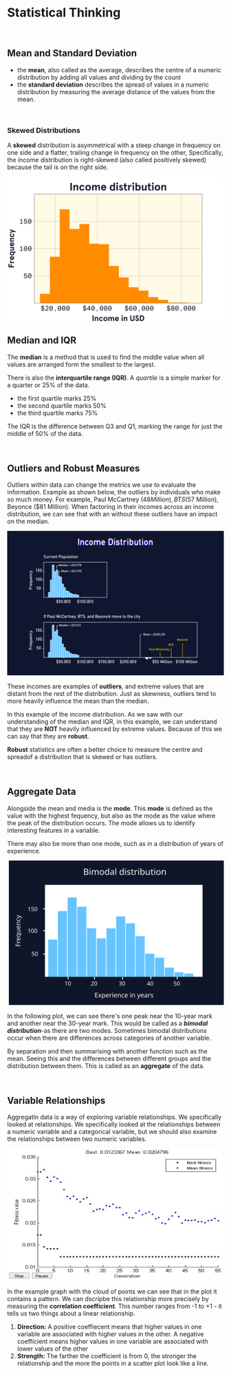 # Statistical Thinking

<br/>

## Mean and Standard Deviation
- the **mean**, also called as the average, describes the centre of a numeric distribution by adding all values and dividing by the count
- the **standard deviation** describes the spread of values in a numeric distribution by measuring the average distance of the values from the mean. 

<br/>

### **Skewed Distributions**
A **skewed** distribution is asymmetrical with a steep change in frequency on one side and a flatter, trailing change in frequency on the other, Specifically, the income distribution is right-skewed (also called positively skewed) because the tail is on the right side.

<img src="./../img/img05.svg" title="left-skewed distribution" alt="left-skewed distribution">

<br/>

## Median and IQR
The **median** is a method that is used to find the middle value when all values are arranged form the smallest to the largest. 

There is also the **interquartile range (IQR)**. A *quartile* is a simple marker for a quarter or 25% of the data.
- the first quartile marks 25%
- the second quartile marks 50%
- the third quartile marks 75%

The IQR is the difference between Q3 and Q1, marking the range for just the middle of 50% of the data.

<br/>

## Outliers and Robust Measures

Outliers within data can change the metrics we use to evaluate the information. Example as shown below, the outliers by individuals who make so much money. For example, Paul McCartney ($48 Million), BTS ($57 Million), Beyonce ($81 Million).
When factoring in their incomes across an income distribution, we can see that with an without these outliers have an impact on the median.

<img title="outliers" alt="graph of outliers" src="./../img/img06.png">

These incomes are examples of **outliers**, and extreme values that are distant from the rest of the distribution. Just as skewness, outliers tend to more heavily influence the mean than the median.

In this example of the income distribution. As we saw with our understanding of the median and IQR, in this example, we can understand that they are **NOT** heavily influenced by extreme values. Because of this we can say that they are **robust**.

**Robust** statistics are often a better choice to measure the centre and spreadof a  distribution that is skewed or has outliers. 

<br/>

## Aggregate Data
Alongside the mean and media is the **mode**. This **mode** is defined as the value with the highest fequency, but also as the mode as the value where the peak of the distribution occurs. The mode allows us to identify interesting features in a variable.

There may also be more than one mode, such as in a distribution of years of experience.

<img title="Bimodal distribution" alt="bimodal distribution" width="auto" style="display: inline-block" src="./../img/img07.svg">

In the following plot, we can see there's one peak near the 10-year mark and another near the 30-year mark. This would be called as a ***bimodal distribution***-as there are two modes.
Sometimes bimodal distributions occur when there are differences across categories of another variable. 

By separation and then summarising with another function such as the mean. Seeing this and the differences between different groups and the distribution between them. This is called as an **aggregate** of the data. 

<br/>

## Variable Relationships
Aggregatin data is a way of exploring variable relationships. We specifically looked at relationships. We specifically looked at the relationships between a numeric variable and a categorical variable, but we should also examine the relationships between two numeric variables. 

<img src="./../img/img08.png" title="example of scatter graph">

<br/>

In the example graph with the cloud of points we can see that in the plot it contains a pattern. We can dscripbe this relationship more precisely by measuring the **correlation coefficient**. This number ranges from -1 to +1 - it tells us two things about a linear relationship.

1. **Direction:** A positive coeffiecent means that higher values in one variable are associated with higher values in the other. A negative coefficient means higher values in one variable are associated with lower values of the other 
2. **Strength:** The farther the coefficient is from 0, the stronger the relationship and the more the points in a scatter plot look like a line. 